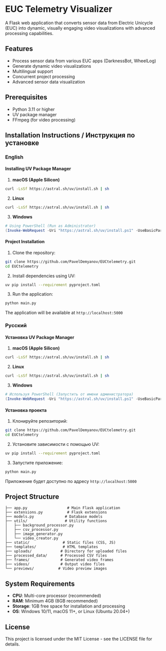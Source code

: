 # EUC Telemetry Visualizer

A Flask web application that converts sensor data from Electric Unicycle (EUC) into dynamic, visually engaging video visualizations with advanced processing capabilities.

## Features

- Process sensor data from various EUC apps (DarknessBot, WheelLog)
- Generate dynamic video visualizations
- Multilingual support
- Concurrent project processing
- Advanced sensor data visualization

## Prerequisites

- Python 3.11 or higher
- UV package manager
- FFmpeg (for video processing)

## Installation Instructions / Инструкция по установке

### English

#### Installing UV Package Manager

1. **macOS (Apple Silicon)**
```bash
curl -LsSf https://astral.sh/uv/install.sh | sh
```

2. **Linux**
```bash
curl -LsSf https://astral.sh/uv/install.sh | sh
```

3. **Windows**
```powershell
# Using PowerShell (Run as Administrator)
(Invoke-WebRequest -Uri "https://astral.sh/uv/install.ps1" -UseBasicParsing).Content | python -
```

#### Project Installation

1. Clone the repository:
```bash
git clone https://github.com/PavelDemyanov/EUCtelemetry.git
cd EUCtelemetry
```

2. Install dependencies using UV:
```bash
uv pip install --requirement pyproject.toml
```

3. Run the application:
```bash
python main.py
```

The application will be available at `http://localhost:5000`

### Русский

#### Установка UV Package Manager

1. **macOS (Apple Silicon)**
```bash
curl -LsSf https://astral.sh/uv/install.sh | sh
```

2. **Linux**
```bash
curl -LsSf https://astral.sh/uv/install.sh | sh
```

3. **Windows**
```powershell
# Используя PowerShell (Запустить от имени администратора)
(Invoke-WebRequest -Uri "https://astral.sh/uv/install.ps1" -UseBasicParsing).Content | python -
```

#### Установка проекта

1. Клонируйте репозиторий:
```bash
git clone https://github.com/PavelDemyanov/EUCtelemetry.git
cd EUCtelemetry
```

2. Установите зависимости с помощью UV:
```bash
uv pip install --requirement pyproject.toml
```

3. Запустите приложение:
```bash
python main.py
```

Приложение будет доступно по адресу `http://localhost:5000`

## Project Structure

```
├── app.py                  # Main Flask application
├── extensions.py           # Flask extensions
├── models.py              # Database models
├── utils/                 # Utility functions
│   ├── background_processor.py
│   ├── csv_processor.py
│   ├── image_generator.py
│   └── video_creator.py
├── static/               # Static files (CSS, JS)
├── templates/            # HTML templates
├── uploads/             # Directory for uploaded files
├── processed_data/      # Processed CSV files
├── frames/              # Generated video frames
├── videos/              # Output video files
└── previews/           # Video preview images
```

## System Requirements

- **CPU**: Multi-core processor (recommended)
- **RAM**: Minimum 4GB (8GB recommended)
- **Storage**: 1GB free space for installation and processing
- **OS**: Windows 10/11, macOS 11+, or Linux (Ubuntu 20.04+)

## License

This project is licensed under the MIT License - see the LICENSE file for details.
